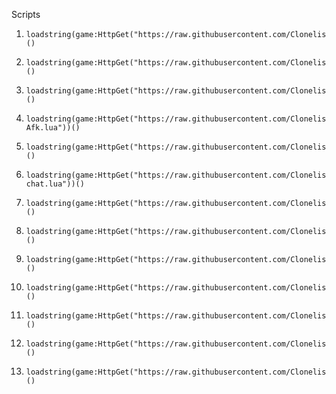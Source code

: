 Scripts
1.     loadstring(game:HttpGet("https://raw.githubusercontent.com/Clonelis/Scripts/refs/heads/main/Stress%20test.lua"))()
2.     loadstring(game:HttpGet("https://raw.githubusercontent.com/Clonelis/Scripts/refs/heads/main/Console.lua"))()
3.     loadstring(game:HttpGet("https://raw.githubusercontent.com/Clonelis/Scripts/refs/heads/main/Aimbot.lua"))()
4.     loadstring(game:HttpGet("https://raw.githubusercontent.com/Clonelis/Scripts/refs/heads/main/Anti-Afk.lua"))()
5.     loadstring(game:HttpGet("https://raw.githubusercontent.com/Clonelis/Scripts/refs/heads/main/Auto%20farm%20infamy.lua"))()
6.     loadstring(game:HttpGet("https://raw.githubusercontent.com/Clonelis/Scripts/refs/heads/main/Clear-chat.lua"))()
7.     loadstring(game:HttpGet("https://raw.githubusercontent.com/Clonelis/Scripts/refs/heads/main/Esp.lua"))()
8.     loadstring(game:HttpGet("https://raw.githubusercontent.com/Clonelis/Scripts/refs/heads/main/Fling.lua"))()
9.     loadstring(game:HttpGet("https://raw.githubusercontent.com/Clonelis/Scripts/refs/heads/main/Ring%20Parts.lua"))()
10.     loadstring(game:HttpGet("https://raw.githubusercontent.com/Clonelis/Scripts/refs/heads/main/Stretch.lua"))()
11.     loadstring(game:HttpGet("https://raw.githubusercontent.com/Clonelis/Scripts/refs/heads/main/Teleport.lua"))()
12.     loadstring(game:HttpGet("https://raw.githubusercontent.com/Clonelis/Scripts/refs/heads/main/bang%20v2.lua"))()
13.     loadstring(game:HttpGet("https://raw.githubusercontent.com/Clonelis/Scripts/refs/heads/main/fly.lua"))()
